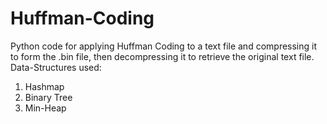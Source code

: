 # Huffman-Coding
Python code for applying Huffman Coding to a text file and compressing it to form the .bin file, then decompressing it to retrieve the original text file.
Data-Structures used:
1. Hashmap
2. Binary Tree
3. Min-Heap
